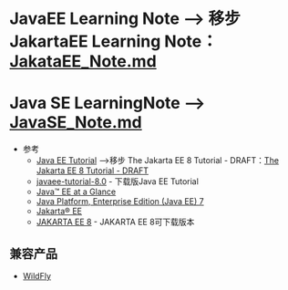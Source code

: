 # JavaEE Learning Note --> 移步 JakartaEE Learning Note：[JakataEE_Note.md](https://github.com/squirrel-nest/JakartaEE_Note/blob/master/JakartaEE_Note.md)<br>

# Java SE LearningNote --> [JavaSE_Note.md](https://github.com/squirrel-nest/JavaSE_Note/blob/master/JavaSE_Note.md)<br>
   * 参考
      + [Java EE Tutorial](https://javaee.github.io/tutorial/?nsukey=Yy%2FTTFfc05cLxRzl%2FV5XObEdb1YCTB%2F8N6G70GAIPQNQGIqSfnbDkSeyZ9zqJjW1XvpQ8aZ8tVMyjvLGI2Bu1BaCKinKPuJnvXutaHGVHi3OM4kkvOeq9tXUXhWXJx%2F5AaMYSREnSvvnk6ymU%2B3Q%2Bwtb2UutVnEKJyovylHlVe4X8f97NHMomUucHopI%2FQCFnW5DWPkbaU5vpwZjS5TS6g%3D%3D) -->移步 The Jakarta EE 8 Tutorial - DRAFT：[The Jakarta EE 8 Tutorial - DRAFT](https://eclipse-ee4j.github.io/jakartaee-tutorial/toc.html)<br>
      + [javaee-tutorial-8.0](https://github.com/javaee/tutorial/releases) - 下载版Java EE Tutorial
      + [Java™ EE at a Glance](https://www.oracle.com/java/technologies/java-ee-glance.html)
      + [Java Platform, Enterprise Edition (Java EE) 7](https://docs.oracle.com/javaee/7/index.html)
      + [Jakarta® EE](https://jakarta.ee/)
      + [JAKARTA EE 8](https://jakarta.ee/release/) - JAKARTA EE 8可下载版本

## 兼容产品
   * [WildFly](https://wildfly.org/downloads/)
